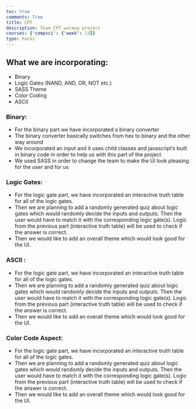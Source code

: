 ```yaml
---
toc: true
comments: True
title: CPT
description: Team CPT warmup project
courses: {'compsci': {'week': 13}}
type: hacks
---
```


## What we are incorporating:

- Binary
- Logic Gates (NAND, AND, OR, NOT etc.)
- SASS Theme 
- Color Coding
- ASCII

### Binary:

- For the binary part we have incorporated a binary converter 
- The binary converter basically switches from hex to binary and the other way around
- We incorporated an input and it uses child classes and javascript’s built in binary code in order to help us with this part of the project
- We used SASS in order to change the team to make the UI look pleasing for the user and for us
	
### Logic Gates:
- For the logic gate part, we have incorporated an interactive truth table for all of the logic gates.
- Then we are planning to add a randomly generated quiz about logic gates which would randomly decide the inputs and outputs. Then the user would have to match it with the corresponding logic gate(s). Logic from the previous part (interactive truth table) will be used to check if the answer is correct.
- Then we would like to add an overall theme which would look good for the UI.

### ASCII :
- For the logic gate part, we have incorporated an interactive truth table for all of the logic gates.
- Then we are planning to add a randomly generated quiz about logic gates which would randomly decide the inputs and outputs. Then the user would have to match it with the corresponding logic gate(s). Logic from the previous part (interactive truth table) will be used to check if the answer is correct.
- Then we would like to add an overall theme which would look good for the UI.

### Color Code Aspect:
- For the logic gate part, we have incorporated an interactive truth table for all of the logic gates.
- Then we are planning to add a randomly generated quiz about logic gates which would randomly decide the inputs and outputs. Then the user would have to match it with the corresponding logic gate(s). Logic from the previous part (interactive truth table) will be used to check if the answer is correct.
- Then we would like to add an overall theme which would look good for the UI.

